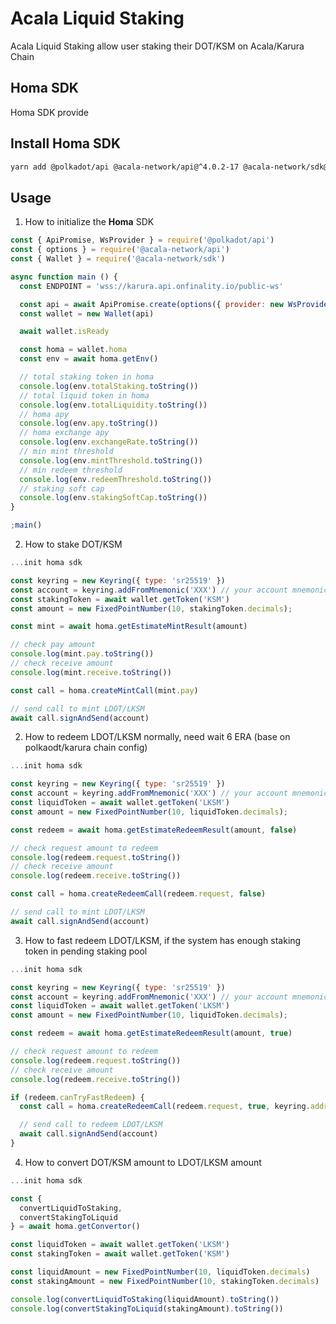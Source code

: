 # Acala Liquid Staking

Acala Liquid Staking allow user staking their DOT/KSM on Acala/Karura Chain

## **Homa** SDK

Homa SDK provide 

## Install **Homa** SDK

```bash
yarn add @polkadot/api @acala-network/api@^4.0.2-17 @acala-network/sdk@^4.0.2-17
```

## Usage

1. How to initialize the **Homa** SDK
```javascript
const { ApiPromise, WsProvider } = require('@polkadot/api')
const { options } = require('@acala-network/api')
const { Wallet } = require('@acala-network/sdk')

async function main () {
  const ENDPOINT = 'wss://karura.api.onfinality.io/public-ws'

  const api = await ApiPromise.create(options({ provider: new WsProvider(ENDPOINT) }))
  const wallet = new Wallet(api)

  await wallet.isReady

  const homa = wallet.homa
  const env = await homa.getEnv()

  // total staking token in homa
  console.log(env.totalStaking.toString())
  // total liquid token in homa
  console.log(env.totalLiquidity.toString())
  // homa apy
  console.log(env.apy.toString())
  // homa exchange apy
  console.log(env.exchangeRate.toString())
  // min mint threshold
  console.log(env.mintThreshold.toString())
  // min redeem threshold
  console.log(env.redeemThreshold.toString())
  // staking soft cap
  console.log(env.stakingSoftCap.toString())
}

;main()

```

2. How to stake DOT/KSM
```javascript
...init homa sdk

const keyring = new Keyring({ type: 'sr25519' })
const account = keyring.addFromMnemonic('XXX') // your account mnemonic
const stakingToken = await wallet.getToken('KSM')
const amount = new FixedPointNumber(10, stakingToken.decimals);

const mint = await homa.getEstimateMintResult(amount)

// check pay amount
console.log(mint.pay.toString())
// check receive amount
console.log(mint.receive.toString())

const call = homa.createMintCall(mint.pay)

// send call to mint LDOT/LKSM
await call.signAndSend(account)
```

2. How to redeem LDOT/LKSM normally, need wait 6 ERA (base on polkaodt/karura chain config)
```javascript
...init homa sdk

const keyring = new Keyring({ type: 'sr25519' })
const account = keyring.addFromMnemonic('XXX') // your account mnemonic
const liquidToken = await wallet.getToken('LKSM')
const amount = new FixedPointNumber(10, liquidToken.decimals);

const redeem = await homa.getEstimateRedeemResult(amount, false)

// check request amount to redeem
console.log(redeem.request.toString())
// check receive amount
console.log(redeem.receive.toString())

const call = homa.createRedeemCall(redeem.request, false)

// send call to mint LDOT/LKSM
await call.signAndSend(account)
```

3. How to fast redeem LDOT/LKSM, if the system has enough staking token in pending staking pool
```javascript
...init homa sdk

const keyring = new Keyring({ type: 'sr25519' })
const account = keyring.addFromMnemonic('XXX') // your account mnemonic
const liquidToken = await wallet.getToken('LKSM')
const amount = new FixedPointNumber(10, liquidToken.decimals);

const redeem = await homa.getEstimateRedeemResult(amount, true)

// check request amount to redeem
console.log(redeem.request.toString())
// check receive amount
console.log(redeem.receive.toString())

if (redeem.canTryFastRedeem) {
  const call = homa.createRedeemCall(redeem.request, true, keyring.address)

  // send call to redeem LDOT/LKSM
  await call.signAndSend(account)
}

```

4. How to convert DOT/KSM amount to LDOT/LKSM amount
```javascript
...init homa sdk

const {
  convertLiquidToStaking,
  convertStakingToLiquid
} = await homa.getConvertor()

const liquidToken = await wallet.getToken('LKSM')
const stakingToken = await wallet.getToken('KSM')

const liquidAmount = new FixedPointNumber(10, liquidToken.decimals)
const stakingAmount = new FixedPointNumber(10, stakingToken.decimals)

console.log(convertLiquidToStaking(liquidAmount).toString())
console.log(convertStakingToLiquid(stakingAmount).toString())
```